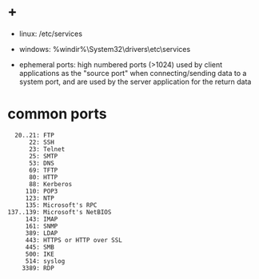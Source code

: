 # +

- linux: /etc/services
- windows: %windir%\System32\drivers\etc\services

- ephemeral ports: high numbered ports (>1024) used by client applications as the "source port" when connecting/sending data to a system port, and are used by the server application for the return data

# common ports

```
  20..21: FTP
      22: SSH
      23: Telnet
      25: SMTP
      53: DNS
      69: TFTP
      80: HTTP
      88: Kerberos
     110: POP3
     123: NTP
     135: Microsoft's RPC
137..139: Microsoft's NetBIOS
     143: IMAP
     161: SNMP
     389: LDAP
     443: HTTPS or HTTP over SSL
     445: SMB
     500: IKE
     514: syslog
    3389: RDP
```
